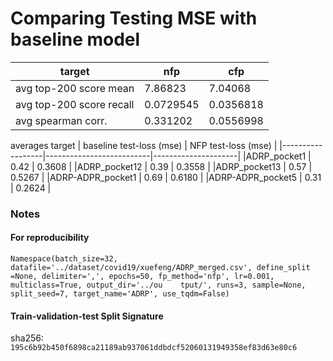# Comparing Testing MSE with baseline model


| target                  |       nfp |       cfp |
|--------------------------|-----------|-----------|
| avg top-200 score mean   | 7.86823   | 7.04068   |
| avg top-200 score recall | 0.0729545 | 0.0356818 |
| avg spearman corr.       | 0.331202  | 0.0556998 |

averages
target             | baseline test-loss (mse) | NFP test-loss (mse) |
|------------------|--------------------------|---------------------|
|ADRP_pocket1      | 0.42                     | 0.3608              |
|ADRP_pocket12     | 0.39                     | 0.3558              |
|ADRP_pocket13     | 0.57                     | 0.5267              |
|ADRP-ADPR_pocket1 | 0.69                     | 0.6180              |
|ADRP-ADPR_pocket5 | 0.31                     | 0.2624              |

### Notes
#### For reproducibility
`Namespace(batch_size=32, datafile='../dataset/covid19/xuefeng/ADRP_merged.csv', define_split    =None, delimiter=',', epochs=50, fp_method='nfp', lr=0.001, multiclass=True, output_dir='../ou    tput/', runs=3, sample=None, split_seed=7, target_name='ADRP', use_tqdm=False)`

#### Train-validation-test Split Signature
sha256: `195c6b92b450f6898ca21189ab937061ddbdcf52060131949358ef83d63e80c6`

